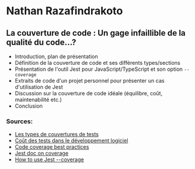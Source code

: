 # Nathan Razafindrakoto

## La couverture de code : Un gage infaillible de la qualité du code...?

- Introduction, plan de présentation
- Définition de la couverture de code et ses différents types/sections
- Présentation de l'outil Jest pour JavaScript/TypeScript et son option `--coverage`
- Extraits de code d'un projet personnel pour présenter un cas d'utilisation de Jest
- Discussion sur la couverture de code idéale (équilibre, coût, maintenabilité etc.)
- Conclusion

### Sources:
- [Les types de couvertures de tests](https://latavernedutesteur.fr/2017/11/03/les-couvertures-de-tests/)
- [Coût des tests dans le développement logiciel](https://intersog.com/blog/development/software-testing-percent-of-software-development-costs/)
- [Code coverage best practices](https://testing.googleblog.com/2020/08/code-coverage-best-practices.html)
- [Jest doc on coverage](https://jestjs.io/docs/cli#--coverageboolean)
- [How to use Jest --coverage](https://medium.com/@blturner3527/code-coverage-and-testing-with-jest-9641b5d0e0bc)